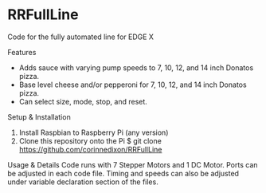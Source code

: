# RRFullLine
Code for the fully automated line for EDGE X

Features
- Adds sauce with varying pump speeds to 7, 10, 12, and 14 inch Donatos pizza.
- Base level cheese and/or pepperoni for 7, 10, 12, and 14 inch Donatos pizza.
- Can select size, mode, stop, and reset.

Setup & Installation
1. Install Raspbian to Raspberry Pi (any version)
2. Clone this repository onto the Pi $ git clone https://github.com/corinnedixon/RRFullLine

Usage & Details
Code runs with 7 Stepper Motors and 1 DC Motor. Ports can be adjusted in each code file. Timing and speeds can also be adjusted under variable declaration section of the files.
